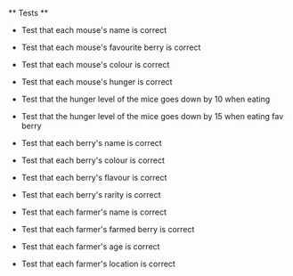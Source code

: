 ** Tests **
- Test that each mouse's name is correct
- Test that each mouse's favourite berry is correct
- Test that each mouse's colour is correct
- Test that each mouse's hunger is correct
- Test that the hunger level of the mice goes down by 10 when eating 
- Test that the hunger level of the mice goes down by 15 when eating fav berry

- Test that each berry's name is correct
- Test that each berry's colour is correct
- Test that each berry's flavour is correct
- Test that each berry's rarity is correct

- Test that each farmer's name is correct
- Test that each farmer's farmed berry is correct
- Test that each farmer's age is correct
- Test that each farmer's location is correct

